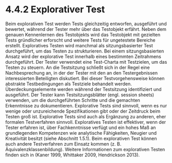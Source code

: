 # 4.4.2 Explorativer Test

Beim explorativen Test werden Tests gleichzeitig entworfen, ausgeführt und bewertet,
während der Tester mehr über das Testobjekt erfährt. Neben dem genauen Kennenlernen des
Testobjekts wird das Testobjekt mit gezielten Tests gründlicher erforscht und weitere Tests für
ungetestete Bereiche erstellt.
Exploratives Testen wird manchmal als sitzungsbasierter Test durchgeführt, um das Testen
zu strukturieren. Bei einem sitzungsbasierten Ansatz wird der explorative Test innerhalb eines
bestimmten Zeitrahmens durchgeführt. Der Tester verwendet eine Test-Charta mit Testzielen,
um das Testen zu steuern. An die Testsitzung schließt sich in der Regel eine
Nachbesprechung an, in der der Tester mit den an den Testergebnissen interessierten
Beteiligten diskutiert. Bei dieser Testvorgehensweise können abstrakte Testbedingungen als
Testziele behandelt werden. Überdeckungselemente werden während der Testsitzung
identifiziert und ausgeführt. Der Tester kann Testsitzungsblätter (engl. session sheets)
verwenden, um die durchgeführten Schritte und die gemachten Erkenntnisse zu
dokumentieren.
Explorative Tests sind sinnvoll, wenn es nur wenige oder unzureichende Spezifikationen gibt
oder der Zeitdruck beim Testen groß ist. Explorative Tests sind auch als Ergänzung zu anderen,
eher formalen Testverfahren sinnvoll. Exploratives Testen ist effektiver, wenn der Tester
erfahren ist, über Fachkenntnisse verfügt und ein hohes Maß an grundlegenden Kompetenzen
wie analytische Fähigkeiten, Neugier und Kreativität besitzt (siehe Abschnitt 1.5.1).
Beim explorativen Test können auch andere Testverfahren zum Einsatz kommen (z. B.
Äquivalenzklassenbildung). Weitere Informationen zum explorativen Testen finden sich in
(Kaner 1999, Whittaker 2009, Hendrickson 2013). 